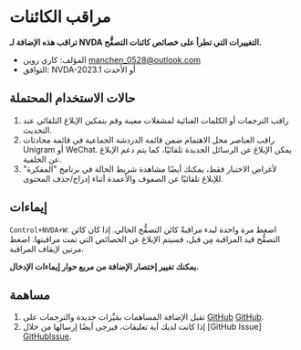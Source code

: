 # مراقب الكائنات

**تراقب هذه الإضافة لـ NVDA التغييرات التي تطرأ على خصائص كائنات التصفُّح.**

* المؤلف: كاري روين <manchen_0528@outlook.com>
* التوافق: NVDA-2023.1 أو الأحدث

## حالات الاستخدام المحتملة
1. راقب الترجمات أو الكلمات الغنائية لمشغلات معينة وقم بتمكين الإبلاغ التلقائي عند التحديث.
2. راقب العناصر محل الاهتمام ضمن قائمة الدردشة الجماعية في قائمة محادثات Unigram أو WeChat. يمكن الإبلاغ عن الرسائل الجديدة تلقائيًا، كما يتم دعم الإبلاغ عن الخلفية.
3. لأغراض الاختبار فقط، يمكنك أيضًا مشاهدة شريط الحالة في برنامج "المفكرة" للإبلاغ تلقائيًا عن الصفوف والأعمدة أثناء إدراج/حذف المحتوى.

## إيماءات

``Control+NVDA+W``: اضغط مرة واحدة لبدء مراقبةْ كائن التصفُّح الحالي. إذا كان كائن التصفُّح قيد المراقبة مِن قبل، فسيتم الإبلاغ عن الخصائص التي تمت مراقبتها. اضغط مرتين لإيقاف المراقبة.

**يمكنك تغيير إختصار الإضافة من مربع حوار إيماءات الإدخال.**

## مساهمة
1. تقبل الإضافة المساهمات بمَيِّزات جديدة والترجمات على [GitHub] [GitHub].
2. إذا كانت لديك أية تعليقات، فيرجى أيضًا إرسالها من خلال [GitHub Issue] [GitHubIssue].

[GitHub]: https://github.com/cary-rowen/objWatcher
[GitHubIssue]: https://github.com/cary-rowen/objWatcher/issues
